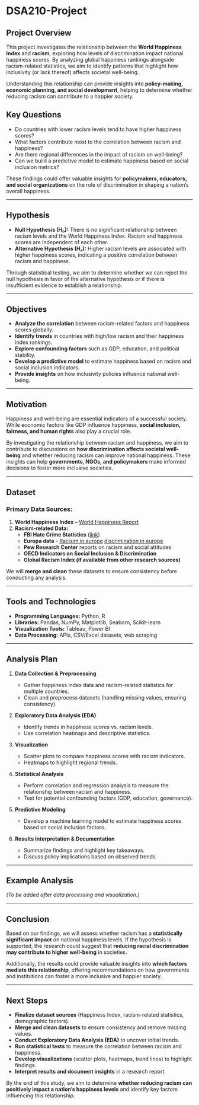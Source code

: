 # DSA210-Project  

## Project Overview  

This project investigates the relationship between the **World Happiness Index** and **racism**, exploring how levels of discrimination impact national happiness scores. By analyzing global happiness rankings alongside racism-related statistics, we aim to identify patterns that highlight how inclusivity (or lack thereof) affects societal well-being.  

Understanding this relationship can provide insights into **policy-making, economic planning, and social development**, helping to determine whether reducing racism can contribute to a happier society.  

## Key Questions  

- Do countries with lower racism levels tend to have higher happiness scores?  
- What factors contribute most to the correlation between racism and happiness?  
- Are there regional differences in the impact of racism on well-being?  
- Can we build a predictive model to estimate happiness based on social inclusion metrics?  

These findings could offer valuable insights for **policymakers, educators, and social organizations** on the role of discrimination in shaping a nation’s overall happiness.  

---

## Hypothesis  

- **Null Hypothesis (H₀):** There is no significant relationship between racism levels and the World Happiness Index. Racism and happiness scores are independent of each other.  
- **Alternative Hypothesis (Hₐ):** Higher racism levels are associated with higher happiness scores, indicating a positive correlation between racism and happiness.  

Through statistical testing, we aim to determine whether we can reject the null hypothesis in favor of the alternative hypothesis or if there is insufficient evidence to establish a relationship.  

---

## Objectives  

- **Analyze the correlation** between racism-related factors and happiness scores globally.  
- **Identify trends** in countries with high/low racism and their happiness index rankings.  
- **Explore confounding factors** such as GDP, education, and political stability.  
- **Develop a predictive model** to estimate happiness based on racism and social inclusion indicators.  
- **Provide insights** on how inclusivity policies influence national well-being.  

---

## Motivation  

Happiness and well-being are essential indicators of a successful society. While economic factors like GDP influence happiness, **social inclusion, fairness, and human rights** also play a crucial role.  

By investigating the relationship between racism and happiness, we aim to contribute to discussions on **how discrimination affects societal well-being** and whether reducing racism can improve national happiness. These insights can help **governments, NGOs, and policymakers** make informed decisions to foster more inclusive societies.  

---

## Dataset  

### **Primary Data Sources:**  
1. **World Happiness Index** – [World Happiness Report](https://worldhappiness.report/)  
2. **Racism-related Data:**  
   - **FBI Hate Crime Statistics** ([link](https://www.fbi.gov/services/cjis/ucr))  
   - **Europa data** - [Racisim in europe](https://data.europa.eu/data/datasets/s193_53_0_ebs138?locale=en)  [discrimination in europe](https://europa.eu/eurobarometer/surveys/detail/2972)
   - **Pew Research Center** reports on racism and social attitudes  
   - **OECD Indicators on Social Inclusion & Discrimination**  
   - **Global Racism Index (if available from other research sources)**  

We will **merge and clean** these datasets to ensure consistency before conducting any analysis.  

---

## Tools and Technologies  

- **Programming Languages:** Python, R  
- **Libraries:** Pandas, NumPy, Matplotlib, Seaborn, Scikit-learn  
- **Visualization Tools:** Tableau, Power BI  
- **Data Processing:** APIs, CSV/Excel datasets, web scraping  

---

## Analysis Plan  

1. **Data Collection & Preprocessing**  
   - Gather happiness index data and racism-related statistics for multiple countries.  
   - Clean and preprocess datasets (handling missing values, ensuring consistency).  

2. **Exploratory Data Analysis (EDA)**  
   - Identify trends in happiness scores vs. racism levels.  
   - Use correlation heatmaps and descriptive statistics.  

3. **Visualization**  
   - Scatter plots to compare happiness scores with racism indicators.  
   - Heatmaps to highlight regional trends.  

4. **Statistical Analysis**  
   - Perform correlation and regression analysis to measure the relationship between racism and happiness.  
   - Test for potential confounding factors (GDP, education, governance).  

5. **Predictive Modeling**  
   - Develop a machine learning model to estimate happiness scores based on social inclusion factors.  

6. **Results Interpretation & Documentation**  
   - Summarize findings and highlight key takeaways.  
   - Discuss policy implications based on observed trends.  

---

## Example Analysis  

*(To be added after data processing and visualization.)*  

---

## Conclusion  

Based on our findings, we will assess whether racism has a **statistically significant impact** on national happiness levels. If the hypothesis is supported, the research could suggest that **reducing racial discrimination may contribute to higher well-being** in societies.  

Additionally, the results could provide valuable insights into **which factors mediate this relationship**, offering recommendations on how governments and institutions can foster a more inclusive and happier society.  

---

## Next Steps  

- **Finalize dataset sources** (Happiness Index, racism-related statistics, demographic factors).  
- **Merge and clean datasets** to ensure consistency and remove missing values.  
- **Conduct Exploratory Data Analysis (EDA)** to uncover initial trends.  
- **Run statistical tests** to measure the correlation between racism and happiness.  
- **Develop visualizations** (scatter plots, heatmaps, trend lines) to highlight findings.  
- **Interpret results and document insights** in a research report.  

By the end of this study, we aim to determine **whether reducing racism can positively impact a nation’s happiness levels** and identify key factors influencing this relationship.  
